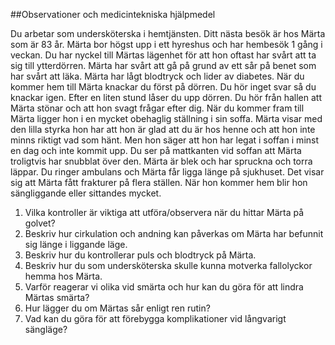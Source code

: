 ##Observationer och medicintekniska hjälpmedel

Du arbetar som undersköterska i hemtjänsten. Ditt nästa besök är hos Märta som är 83 år. Märta bor högst upp i ett hyreshus och har hembesök 1 gång i veckan. Du har nyckel till Märtas lägenhet för att hon oftast har svårt att ta sig till ytterdörren. Märta har svårt att gå på grund av ett sår på benet som har svårt att läka. Märta har lågt blodtryck och lider av diabetes. När du kommer hem till Märta knackar du först på dörren. Du hör inget svar så du knackar igen. Efter en liten stund låser du upp dörren. Du hör från hallen att Märta stönar och att hon svagt frågar efter dig. När du kommer fram till Märta ligger hon i en mycket obehaglig ställning i sin soffa. Märta visar med den lilla styrka hon har att hon är glad att du är hos henne och att hon inte minns riktigt vad som hänt. Men hon säger att hon har legat i soffan i minst en dag och inte kommit upp. Du ser på mattkanten vid soffan att Märta troligtvis har snubblat över den. Märta är blek och har spruckna och torra läppar. Du ringer ambulans och Märta får ligga länge på sjukhuset. Det visar sig att Märta fått frakturer på flera ställen. När hon kommer hem blir hon sängliggande eller sittandes mycket.

1. Vilka kontroller är viktiga att utföra/observera när du hittar Märta på golvet?
2. Beskriv hur cirkulation och andning kan påverkas om Märta har befunnit sig länge i liggande läge.
3. Beskriv hur du kontrollerar puls och blodtryck på Märta.
4. Beskriv hur du som undersköterska skulle kunna motverka fallolyckor hemma hos Märta.
5. Varför reagerar vi olika vid smärta och hur kan du göra för att lindra Märtas smärta?
6. Hur lägger du om Märtas sår enligt ren rutin?
7. Vad kan du göra för att förebygga komplikationer vid långvarigt sängläge?
